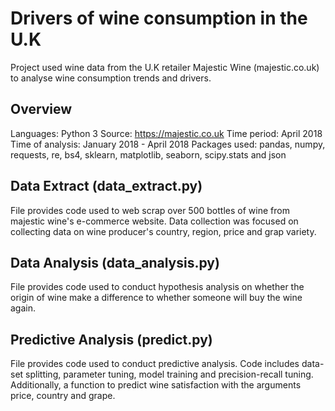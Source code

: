Drivers of wine consumption in the U.K
=======================================
Project used wine data from the U.K retailer Majestic Wine (majestic.co.uk) to analyse wine consumption trends and drivers.

Overview
----------
Languages: Python 3
Source: https://majestic.co.uk
Time period: April 2018
Time of analysis: January 2018 - April 2018
Packages used: pandas, numpy, requests, re, bs4, sklearn, matplotlib, seaborn, scipy.stats and json

Data Extract (data_extract.py)
-------------------------------
File provides code used to web scrap over 500 bottles of wine from majestic wine's e-commerce website. Data collection was focused on collecting data on wine producer's country, region, price and grap variety.

Data Analysis (data_analysis.py)
--------------------------------
File provides code used to conduct hypothesis analysis on whether the origin of wine make a difference to whether someone will buy the wine again. 

Predictive Analysis (predict.py)
--------------------------------
File provides code used to conduct predictive analysis. Code includes data-set splitting, parameter tuning, model training and precision-recall tuning. Additionally, a function to predict wine satisfaction with the arguments price, country and grape. 
